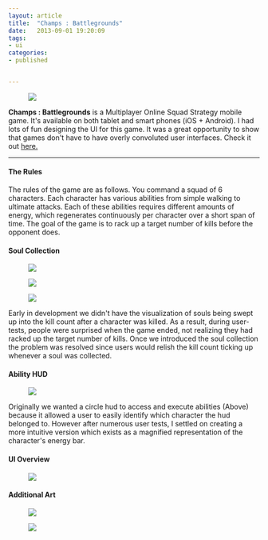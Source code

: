 ```yaml
---
layout: article
title:  "Champs : Battlegrounds"
date:   2013-09-01 19:20:09
tags:
- ui
categories:
- published


---
```


<figure>
<img src="{{edchao.github.io}}/assets/img_champs_cover.jpg" />
</figure>

<!--more-->

**Champs : Battlegrounds** is a Multiplayer Online Squad Strategy mobile game.  It's available on both tablet and smart phones (iOS + Android). I had lots of fun designing the UI for this game.  It was a great opportunity to show that games don't have to have overly convoluted user interfaces.  Check it out <a href="http://champsgame.com">here.</a>

---

#### The Rules

The rules of the game are as follows.  You command a squad of 6 characters.  Each character has various abilities from simple walking to ultimate attacks.  Each of these abilities requires different amounts of energy, which regenerates continuously per character over a short span of time.  The goal of the game is to rack up a target number of kills before the opponent does.

#### Soul Collection


<figure>
<img src="{{edchao.github.io}}/assets/img_champs.jpg" />
</figure>

<figure>
<img src="{{edchao.github.io}}/assets/img_champs_killcount.jpg" />
</figure>


<figure>
<img src="{{edchao.github.io}}/assets/img_champs_cover.jpg" />
</figure>
Early in development we didn't have the visualization of souls being swept up into the kill count after a character was killed. As a result, during user-tests, people were surprised when the game ended, not realizing they had racked up the target number of kills.  Once we introduced the soul collection the problem was resolved since users would relish the kill count ticking up whenever a soul was collected.

#### Ability HUD

<figure>
<img src="{{edchao.github.io}}/assets/img_hud_change.jpg" />
</figure>

Originally we wanted a circle hud to access and execute abilities (Above) because it allowed a user to easily identify which character the hud belonged to.  However after numerous user tests, I settled on creating a more intuitive version which exists as a magnified representation of the character's energy bar.  

#### UI Overview

<figure>
<img src="{{edchao.github.io}}/assets/img_champs_ui.jpg" />
</figure>

#### Additional Art

<figure>
<img src="{{edchao.github.io}}/assets/img_champs_badges.jpg" />
</figure>

<figure>
<img src="{{edchao.github.io}}/assets/img_champs_tourn.jpg" />
</figure>

